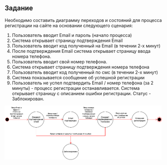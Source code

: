 ## Задание
Необходимо составить диаграмму переходов и состояний для процесса регистрации на сайте на основании следующего сценария:

1.  Пользователь вводит Email и пароль (начало процесса)
2.  Система открывает страницу подтверждения Email
3.  Пользователь вводит код полученный на Email (в течении 2-х минут)
4.  После подтверждения Email система открывает страницу ввода номера телефона.
5.  Пользователь вводит свой номер телефона.
6.  Система открывает страницу подтверждения номера телефона
7.  Пользователь вводит код полученный по смс (в течении 2-х минут)
8.  Система показывается сообщение об успешной регистрации 
9. Пользователь не успел подтвердить Email / номер телефона (за 2 минуты) - процесс регистрации останавливается. Система открывает страницу с описанием ошибки регистрации. Статус - Заблокирован.

![S&T_diagram_(registration).png](S&T_diagram_(registration).png)
